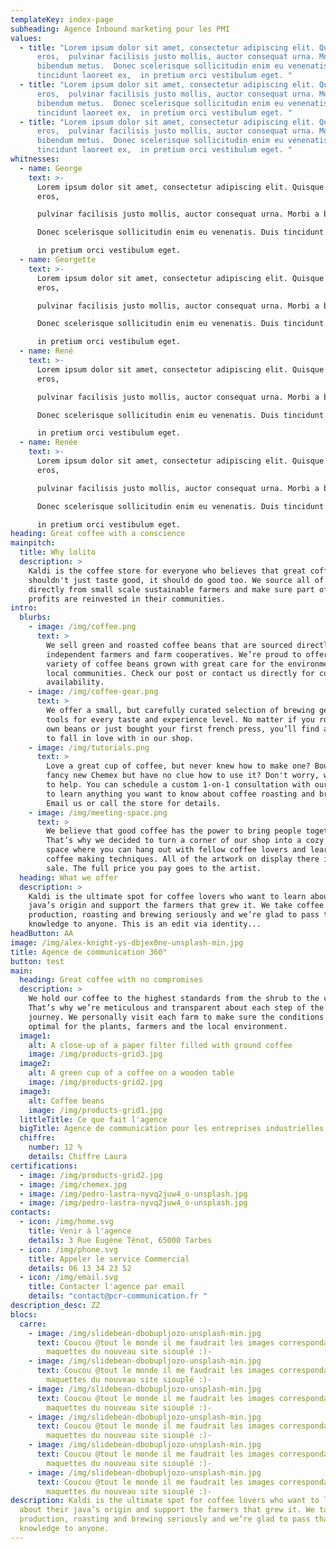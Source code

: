 ```yaml
---
templateKey: index-page
subheading: Agence Inbound marketing pour les PMI
values:
  - title: "Lorem ipsum dolor sit amet, consectetur adipiscing elit. Quisque nisl
      eros,  pulvinar facilisis justo mollis, auctor consequat urna. Morbi a
      bibendum metus.  Donec scelerisque sollicitudin enim eu venenatis. Duis
      tincidunt laoreet ex,  in pretium orci vestibulum eget. "
  - title: "Lorem ipsum dolor sit amet, consectetur adipiscing elit. Quisque nisl
      eros,  pulvinar facilisis justo mollis, auctor consequat urna. Morbi a
      bibendum metus.  Donec scelerisque sollicitudin enim eu venenatis. Duis
      tincidunt laoreet ex,  in pretium orci vestibulum eget. "
  - title: "Lorem ipsum dolor sit amet, consectetur adipiscing elit. Quisque nisl
      eros,  pulvinar facilisis justo mollis, auctor consequat urna. Morbi a
      bibendum metus.  Donec scelerisque sollicitudin enim eu venenatis. Duis
      tincidunt laoreet ex,  in pretium orci vestibulum eget. "
whitnesses:
  - name: George
    text: >-
      Lorem ipsum dolor sit amet, consectetur adipiscing elit. Quisque nisl
      eros, 

      pulvinar facilisis justo mollis, auctor consequat urna. Morbi a bibendum metus. 

      Donec scelerisque sollicitudin enim eu venenatis. Duis tincidunt laoreet ex, 

      in pretium orci vestibulum eget. 
  - name: Georgette
    text: >-
      Lorem ipsum dolor sit amet, consectetur adipiscing elit. Quisque nisl
      eros, 

      pulvinar facilisis justo mollis, auctor consequat urna. Morbi a bibendum metus. 

      Donec scelerisque sollicitudin enim eu venenatis. Duis tincidunt laoreet ex, 

      in pretium orci vestibulum eget. 
  - name: René
    text: >-
      Lorem ipsum dolor sit amet, consectetur adipiscing elit. Quisque nisl
      eros, 

      pulvinar facilisis justo mollis, auctor consequat urna. Morbi a bibendum metus. 

      Donec scelerisque sollicitudin enim eu venenatis. Duis tincidunt laoreet ex, 

      in pretium orci vestibulum eget. 
  - name: Renée
    text: >-
      Lorem ipsum dolor sit amet, consectetur adipiscing elit. Quisque nisl
      eros, 

      pulvinar facilisis justo mollis, auctor consequat urna. Morbi a bibendum metus. 

      Donec scelerisque sollicitudin enim eu venenatis. Duis tincidunt laoreet ex, 

      in pretium orci vestibulum eget. 
heading: Great coffee with a conscience
mainpitch:
  title: Why lolito
  description: >
    Kaldi is the coffee store for everyone who believes that great coffee
    shouldn't just taste good, it should do good too. We source all of our beans
    directly from small scale sustainable farmers and make sure part of the
    profits are reinvested in their communities.
intro:
  blurbs:
    - image: /img/coffee.png
      text: >
        We sell green and roasted coffee beans that are sourced directly from
        independent farmers and farm cooperatives. We’re proud to offer a
        variety of coffee beans grown with great care for the environment and
        local communities. Check our post or contact us directly for current
        availability.
    - image: /img/coffee-gear.png
      text: >
        We offer a small, but carefully curated selection of brewing gear and
        tools for every taste and experience level. No matter if you roast your
        own beans or just bought your first french press, you’ll find a gadget
        to fall in love with in our shop.
    - image: /img/tutorials.png
      text: >
        Love a great cup of coffee, but never knew how to make one? Bought a
        fancy new Chemex but have no clue how to use it? Don't worry, we’re here
        to help. You can schedule a custom 1-on-1 consultation with our baristas
        to learn anything you want to know about coffee roasting and brewing.
        Email us or call the store for details.
    - image: /img/meeting-space.png
      text: >
        We believe that good coffee has the power to bring people together.
        That’s why we decided to turn a corner of our shop into a cozy meeting
        space where you can hang out with fellow coffee lovers and learn about
        coffee making techniques. All of the artwork on display there is for
        sale. The full price you pay goes to the artist.
  heading: What we offer
  description: >
    Kaldi is the ultimate spot for coffee lovers who want to learn about their
    java’s origin and support the farmers that grew it. We take coffee
    production, roasting and brewing seriously and we’re glad to pass that
    knowledge to anyone. This is an edit via identity...
headButton: AA
image: /img/alex-knight-ys-dbjex0ne-unsplash-min.jpg
title: Agence de communication 360°
button: test
main:
  heading: Great coffee with no compromises
  description: >
    We hold our coffee to the highest standards from the shrub to the cup.
    That’s why we’re meticulous and transparent about each step of the coffee’s
    journey. We personally visit each farm to make sure the conditions are
    optimal for the plants, farmers and the local environment.
  image1:
    alt: A close-up of a paper filter filled with ground coffee
    image: /img/products-grid3.jpg
  image2:
    alt: A green cup of a coffee on a wooden table
    image: /img/products-grid2.jpg
  image3:
    alt: Coffee beans
    image: /img/products-grid1.jpg
  littleTitle: Ce que fait l'agence
  bigTitle: Agence de communication pour les entreprises industrielles de Tarbes et Pau
  chiffre:
    number: 12 %
    details: Chiffre Laura
certifications:
  - image: /img/products-grid2.jpg
  - image: /img/chemex.jpg
  - image: /img/pedro-lastra-nyvq2juw4_o-unsplash.jpg
  - image: /img/pedro-lastra-nyvq2juw4_o-unsplash.jpg
contacts:
  - icon: /img/home.svg
    title: Venir à l'agence
    details: 3 Rue Eugène Ténot, 65000 Tarbes
  - icon: /img/phone.svg
    title: Appeler le service Commercial
    details: 06 13 34 23 52
  - icon: /img/email.svg
    title: Contacter l'agence par email
    details: "contact@pcr-communication.fr "
description_desc: ZZ
blocs:
  carre:
    - image: /img/slidebean-dbobupljozo-unsplash-min.jpg
      text: Coucou @tout le monde il me faudrait les images correspondantes aux
        maquettes du nouveau site siouplé :)-
    - image: /img/slidebean-dbobupljozo-unsplash-min.jpg
      text: Coucou @tout le monde il me faudrait les images correspondantes aux
        maquettes du nouveau site siouplé :)-
    - image: /img/slidebean-dbobupljozo-unsplash-min.jpg
      text: Coucou @tout le monde il me faudrait les images correspondantes aux
        maquettes du nouveau site siouplé :)-
    - image: /img/slidebean-dbobupljozo-unsplash-min.jpg
      text: Coucou @tout le monde il me faudrait les images correspondantes aux
        maquettes du nouveau site siouplé :)-
    - image: /img/slidebean-dbobupljozo-unsplash-min.jpg
      text: Coucou @tout le monde il me faudrait les images correspondantes aux
        maquettes du nouveau site siouplé :)-
    - image: /img/slidebean-dbobupljozo-unsplash-min.jpg
      text: Coucou @tout le monde il me faudrait les images correspondantes aux
        maquettes du nouveau site siouplé :)-
description: Kaldi is the ultimate spot for coffee lovers who want to learn
  about their java’s origin and support the farmers that grew it. We take coffee
  production, roasting and brewing seriously and we’re glad to pass that
  knowledge to anyone.
---
```

